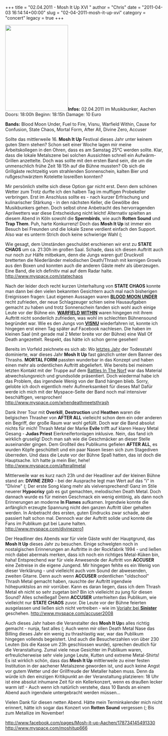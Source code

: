 +++
title = "02.04.2011 - Mosh It Up XVI "
author = "Chris"
date = "2011-04-03 16:14:14+00:00"
slug = "02-04-2011-mosh-it-up-xvi"
category = "concert"
legacy = true
+++

<img src="images//2011/04/2011-04-02-Mosh-It-Up.jpg" alt="" title="Mosh It Up XVI 2011" width="200" height="273" class="coverImg" />**Infos:**
02.04.2011 im Musikbunker, Aachen
Doors: 18:00h
Beginn: 18:15h
Damage: 10 Euro

**Bands:**
Blood Moon Under, Fuel to Fire, Visnu, Warfield Within, Cause for Confusion, State Chaos, Mortal Form, After All, Divine Zero, Accuser

Sollte das mittlerweile 16. **Mosh It Up** Festival dieses Jahr unter keinem guten Stern stehen? Schon seit einer Woche lagen mir meine Arbeitskollegen in den Ohren, dass es am Samstag 25°C werden sollte. Klar, dass die lokale Metalszene bei solchen Aussichten schnell ein Aufwärm-Grillen anzettelte. Doch was sollte mit den ersten Band sein, die um die unmenschlich frühe Zeit 18:15h auf die Bühne mussten? Ob sich die Grillgäste rechtzeitig vom strahlenden Sonnenschein, kalten Bier und rußgeschwärztem Kotelette losreißen konnten?

Mir persönlich stellte sich diese Option gar nicht erst. Denn dem schönen Wetter zum Trotz durfte ich den halben Tag im muffigen Probekeller verbringen. Erst im Anschluss sollte es - nach kurzer Erfrischung und kulinarischer Stärkung - in den nächsten Keller, die Gewölbe des Musikbunkers gehen.
Doch selbst ohne Anbetracht des hervorragenden Aprilwetters war diese Entscheidung nicht leicht! Alternativ spielten an diesem Abend in Köln sowohl die **Spermbirds**, wie auch **Rotten Sound** und **Trap Them**. Puh, harte Konkurrenz! Doch das **Mosh It Up** ist immer ein Besuch bei Freunden und die lokale Szene verdient einfach den Support. Also war es unterm Strich doch keine schwierige Wahl (;

Wie gesagt, dem Umständen geschuldet erschienen wir erst zu **STATE CHAOS** um ca. 21:30h im großen Saal. Schade, dass ich diesen Auftritt auch nur noch zur Hälfe mitbekam, denn die Jungs waren gut! Druckvoll bretterten die Niederländer melodischen Death/Thrash mit kernigen Growls aus den Boxen und konnten auch die anderen Gäste mehr als überzeugen. Eine Band, die ich definitiv mal auf dem Radar halte.
<a href="http://www.myspace.com/statechaos">http://www.myspace.com/statechaos</a>

Nach der leider doch recht kurzen Unterhaltung von **STATE CHAOS** konnte man dann bei den vielen bekannten Gesichtern auch mal nach bisherigen Ereignissen fragen: Laut eigenen Aussagen waren **<a href="http://www.myspace.com/bloodmoonunder">BLOOD MOON UNDER</a>** recht zufrieden, der neue Schlagzeuger schien seine Hausaufgaben gemacht zu haben und trotz Sonnenschein fanden sich wohl auch einige Leute vor der Bühne ein. **<a href="http://www.myspace.com/warfieldwithin">WARFIELD WITHIN</a>** waren hingegen mit ihrem Auftritt nicht sonderilch zufrieden, was wohl im schlechten Bühnensound begründet war. 
Wie es den Jungs von **<a href="http://www.myspace.com/visnutheshit">VISNU</a>** wiederfahren ist, konnte ich hingegen erst einen Tag später auf Facebook nachlesen. Die haben im kleinen Saal (mit gerade mal 2 Meter breite vor der Bühne) eine Wall Of Death angezettelt. Respekt, das hätte ich schon gerne gesehen!

Bereits im Vorfeld zeichnete es sich ab: Wo <a href="http://necroslaughter.de/2010/05/24-04-2010-mosh-it-up-xv/">letztes Jahr</a> der Todesstahl dominierte, war dieses Jahr **Mosh It Up** fast gänzlich unter dem Banner des Thrashs. **MORTAL FORM** passten wunderbar in das Konzept und haben einen mehr als ordentlichen Auftritt abgeliefert. Wie bereits bei meinem letzten Kontakt mit der Truppe auf dem <a href="http://necroslaughter.de/2011/02/28-29-01-2011-battles-in-the-norf/">Battles In The Norf</a> war das Material abwechslungsreich und grundsolide präsentiert. Doch wiedermal habe ich das Problem, das irgendwie Wenig von der Band hängen blieb. Sorry, gelobte ich doch eigentlich mehr Aufmerksamkeit für dieses Mal! Dafür werde ich mich mit der Myspace-Seite der Band noch mal intensiver beschäftigen, versprochen!
<a href="http://www.myspace.com/whendeathmeetsthrash">http://www.myspace.com/whendeathmeetsthrash</a>

Dank ihrer Tour mit **Overkill**, **Destruction** und **Heathen** waren die belgischen Thrasher von **AFTER ALL** vielleicht schon dem ein oder anderen ein Begriff, der große Raum war wohl gefüllt. Doch war die Band absolut nichts für mich! Thrash Metal der Marke **Evile** trifft auf klaren Heavy Metal Gesang - **Judas Priest** Eierkneifertonlagen inklusive. Nein, das fand ich wirklich gruselig! Doch man sah wie die Geschmäcker an dieser Stelle auseinander gingen. Dem Großteil des Publikums gefielen **AFTER ALL**, es wurden Köpfe geschüttelt und ein paar Nasen liesen sich zum Stagediven überreden. Und dass die Leute vor der Bühne Spaß hatten, das ist doch die Hauptsache. Ich hatte ja mein Bier, hehe!
<a href="http://www.myspace.com/afterallmetal">http://www.myspace.com/afterallmetal</a>

Mittlerweile war es kurz nach 23h und der Headliner auf der kleinen Bühne stand an: **DIVINE ZERO** - bei der Ausprache legt man Wert auf das "i" in "DIvine" (;
Der erste Song klang mehr als vielversprechend! Ganz im Stile neuerer **Hypocrisy** gab es gut gemachten, melodischen Death Metal. Doch dannach wurde es für meinen Geschmack ein wenig eintönig, als dann noch Erinnerungen an moderne **In Flames** aufkamen. Irgendwie konnte die anfänglich erzeugte Spannung nicht den ganzen Auftritt über gehalten werden. In Anbetracht des ersten, guten Eindrucks zwar schade, aber passiert halt schon mal. Dennoch war der Auftritt solide und konnte die Fans im Publikum gut bei Laune halten.
<a href="http://www.myspace.com/divinezero1">http://www.myspace.com/divinezero1</a>

Der Headliner des Abends war für viele Gäste wohl der Hauptgrund, das **Mosh It Up** dieses Jahr zu besuchen. Einige schwelgten noch in nostalgischen Erinnerungen an Auftritte in der Rockfabrik 1994 - und ließen mich dabei abermals merken, dass ich noch ein richtiges Metal-Küken bin, haha! Entsprechend war für viele Anwesende der Auftritt von **ACCUSER** eine Zeitreise in die eigene Jungend.
Mir hingegen fehlte es ein Wenig von dieser Verklärung - und vielleicht auch vom Sound der abwesenden, zweiten Gitarre. Denn auch wenn **ACCUSER** ordentlichen "oldschool" Thrash Metal gemacht haben, rauschte der Auftritt irgendwie höhepunktslos an mir vorrüber. Kann es daran liegen, dass ich dem Thrash Metal eh nicht so sehr zugetan bin? Bin ich vielleicht zu jung für diesen Sound? Alles scheißegal! Denn **ACCUSER** unterhielten das Publikum, wie vielleicht nur **STATE CHAOS** zuvor. Die Leute vor der Bühne feierten ausgelassen und ließen sich nicht vertreiben - wie im <a href="http://necroslaughter.de/2010/05/24-04-2010-mosh-it-up-xv/">Vorjahr bei **Sinister**</a> geschehen.
<a href="http://www.myspace.com/accuser2008">http://www.myspace.com/accuser2008</a>

Auch dieses Jahr haben die Veranstalter des **Mosh It Up**s alles richtig gemacht - nunja, fast alles (;
Auch wenn mir ollen Death Metal Nase das Billing dieses Jahr ein wenig zu thrashlastig war, war das Publikum hingegen vollends begeistert. Und auch die Besucherzahlen von über 230 Leuten (bis die Kasse um 23h geschlossen wurde), sprechen deutlich für die Veranstaltung. Zumal viele neue Gesichter im Publikum waren, erfreulicherweise sehr viele junge Leute, Kutten und extreme Metal-Shirts! Es ist wirklich schön, dass das **Mosh It Up** mittlerweile zu einer festen Institution in der aachener Metalszene geworden ist, und auch keine Angst vor gutem Wetter und der Grillfreude der Metaller haben muss. Denn da würde ich den einzigen Kritikpunkt an der Veranstaltung platzieren: 18 Uhr ist eine absolut inhumane Zeit für ein Kellerkonzert, wenn es draußen lecker warm ist! - Auch wenn ich natürlich verstehe, dass 10 Bands an einem Abend auch irgendwie untergebracht werden müssen...

Vielen Dank für diesen netten Abend. Hätte mein Terminkalender mich nicht erinnert, hätte ich sogar das Konzert von **Rotten Sound** vergessen (; Bis zum Metallize im November!

<a href="http://www.facebook.com/pages/Mosh-it-up-Aachen/178734145491330">http://www.facebook.com/pages/Mosh-it-up-Aachen/178734145491330</a>
<a href="http://www.myspace.com/moshitup666">http://www.myspace.com/moshitup666</a>

